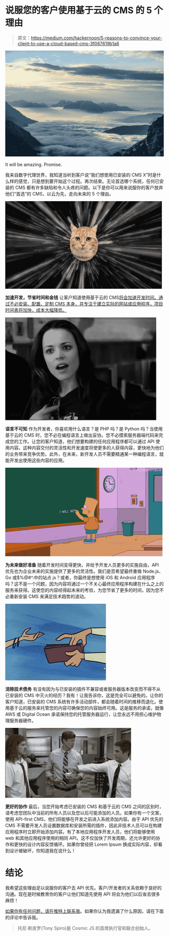 # 说服您的客户使用基于云的 CMS 的 5 个理由

> 原文：<https://medium.com/hackernoon/5-reasons-to-convince-your-client-to-use-a-cloud-based-cms-3f087619b1a6>

![](img/7ee90d4a720e970dd7e68ffd99694b47.png)

It will be amazing. Promise.

我来自数字代理世界，我知道当听到客户说“我们想使用已安装的 CMS X”时是什么样的感觉，只是想到要开始这个过程。再次结束。无论首选哪个系统，任何已安装的 CMS 都有许多缺陷和令人头疼的问题。以下是你可以用来说服你的客户放弃他们“首选”的 CMS，以云为先，走向未来的 5 个理由。

![](img/efd4c6caa662b7122da982e39efcc1cb.png)

**加速开发，节省时间和金钱** 让客户知道使用基于云的 CMS[将会加速开发时间。通过不必安装、配置、定制 CMS 本身，并专注于建立实际的网站或应用程序，项目时间表将加快，成本大幅降低。](https://cosmicjs.com)

![](img/4a89e270b5ac5e828c8034466b65b888.png)

**语言不可知** 作为开发者，你喜欢用什么语言？是 PHP 吗？是 Python 吗？当使用基于云的 CMS 时，您不必在编程语言上做出妥协。您不必摸索服务器端代码来完成您的工作。让您的客户知道，他们想要构建的任何应用程序都可以通过 API 使用内容。这种内容交付的灵活性和开发速度将使更多的人获得内容，更快地为他们的业务带来竞争优势。此外，在未来，新开发人员不需要精通某一种编程语言，就能开发出使用这些内容的应用。

![](img/3dad6ef9e2513e22bacba37ea568bd8c.png)

**为未来做好准备**
随着开发时间变得更快，并给予开发人员更多的实施自由，API 优先也为企业未来的实施提供了更多的灵活性。我们是否希望最终重做 Node.js、Go 或$%@#^.中的站点 js？或者，你最终是想使用 iOS 和 Android 应用程序吗？这不是一个问题，因为内容将通过一个不关心最终应用程序构建在什么之上的服务来获得。这使您的内容经得起未来的考验，为您节省了更多的时间，因为您不必重新安装 CMS 来满足技术趋势的波动。

![](img/b210fd7bed81c67575d514d825c3beaf.png)

**消除技术债务**
有没有因为与已安装的插件不兼容或者服务器版本改变而不得不从已安装的 CMS 中灭火的经历？我有！让我告诉你，这是完全可以避免的。让你的客户知道，已安装的 CMS 系统有许多活动部件，都会随着时间的推移而退化。使用基于云的服务来托管您的内容可确保您的内容始终可用。这是服务的承诺，就像 AWS 或 Digital Ocean 承诺保持您的托管服务器运行，让您永远不用担心维护物理服务器硬件。

![](img/02365cab1973abdfb9b526029d076220.png)

**更好的协作**
最后，当您开始考虑已安装的 CMS 和基于云的 CMS 之间的区别时，请考虑您团队中当前的所有人员以及您以后可能添加的人员。如果你有一个文案，使用 API-first CMS，他们将能够在开发之前进入系统添加内容。由于 API 优先的 CMS 不需要开发人员设置数据库和安装所需的插件，因此非技术人员可以在构建应用程序时立即开始添加内容。有了本地应用程序开发人员，他们将能够使用 web 和其他应用程序使用的相同 API。这不仅加快了开发周期，还允许更好的协作和更快的设计内容反馈循环。如果你曾经把 Lorem Ipsum 换成实际内容，却看到设计被破坏，你知道我在说什么！

# 结论

我希望这些理由足以说服你的客户去 API 优先。客户/开发者的关系依赖于良好的沟通。现在是时候教育你的客户让他们知道先使用 API 将会为他们以后省去很多麻烦！

[如果你有任何问题，请在推特上联系我](https://twitter.com/tonyspiro)。如果你认为我遗漏了什么原因，请在下面的评论中告诉我。

> 托尼·斯皮罗(Tony Spiro)是 Cosmic JS 的首席执行官和联合创始人。